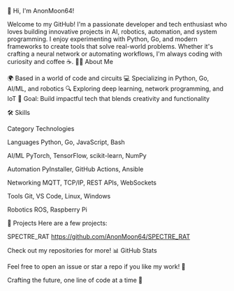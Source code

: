 👋 Hi, I'm AnonMoon64!

Welcome to my GitHub!  I'm a passionate developer and tech enthusiast who loves building innovative projects in AI, robotics, automation, and system programming.  I enjoy experimenting with Python, Go, and modern frameworks to create tools that solve real-world problems.  Whether it's crafting a neural network or automating workflows, I'm always coding with curiosity and coffee ☕.
🙋‍♂️ About Me

🌍 Based in a world of code and circuits
💻 Specializing in Python, Go, AI/ML, and robotics
🔍 Exploring deep learning, network programming, and IoT
🎯 Goal: Build impactful tech that blends creativity and functionality

🛠 Skills



Category
Technologies



Languages
Python, Go, JavaScript, Bash


AI/ML
PyTorch, TensorFlow, scikit-learn, NumPy


Automation
PyInstaller, GitHub Actions, Ansible


Networking
MQTT, TCP/IP, REST APIs, WebSockets


Tools
Git, VS Code, Linux, Windows


Robotics
ROS, Raspberry Pi


🌟 Projects
Here are a few projects:

SPECTRE_RAT https://github.com/AnonMoon64/SPECTRE_RAT


Check out my repositories for more!
📊 GitHub Stats

Feel free to open an issue or star a repo if you like my work! 🚀

Crafting the future, one line of code at a time 💾

